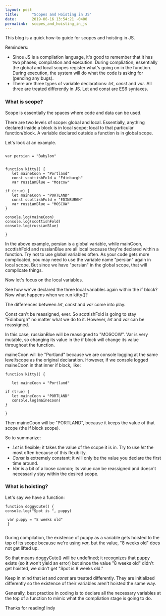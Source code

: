 ```yaml
---
layout: post
title:      "Scopes and Hoisting in JS"
date:       2019-06-16 13:54:21 -0400
permalink:  scopes_and_hoisting_in_js
---
```


This blog is a quick how-to guide for scopes and hoisting in JS.

Reminders:

- Since JS is a compilation language, it's good to remember that it has two phases; compilation and execution. During compliation, essentially the global and local scopes register what's going on in the function. During execution, the system will do what the code is asking for (pending any bugs). 
- There are three types of variable declarations: *let*, *const* and *var*. All three are treated differently in JS.  Let and const are ES6 syntaxes.



### What is scope?

Scope is essentially the spaces where code and data can be used. 

There are two levels of scope: global and local. Essentially, anything declared inside a block is in local scope; local to that particular function/block. A variable declared outside a function is in global scope.

Let's look at an example.

```

var persian = "Babylon"


function kitty() {
   let maineCoon = "Portland"
   const scottishFold = "Edinburgh"
   var russianBlue = "Moscow"

if (true) {
   let maineCoon = "PORTLAND" 
   const scottishFold = "EDINBURGH"
   var russianBlue = "MOSCOW"
}

console.log(maineCoon)
console.log(scottishFold)
console.log(russianBlue)

}
```

In the above example, persian is a global variable, while mainCoon, scottishFold and russianBlue are all local because they're declared within a function. Try not to use global variables often. As your code gets more complicated, you may need to use the variable name "persian" again in local scope. But since we have "persian" in the global scope, that will complicate things. 

Now let's focus on the local variables.

See how we've declared the three local variables again within the if block? Now what happens when we run kitty()? 

The differences between *let*, *const* and *var* come into play. 

Const can't be reassigned, ever. So scottishFold is going to stay "Edinburgh" no matter what we do to it. However, *let* and *var* can be reassigned. 

In this case, russianBlue will be reassigned to "MOSCOW". Var is very mutable, so changing its value in the if block will change its value throughout the function.

maineCoon will be "Portland" because we are console logging at the same level/scope as the original declaration. However, if we console logged maineCoon in that inner if block, like: 

```
function kitty() {

   let maineCoon = "Portland"

if (true) {
   let maineCoon = "PORTLAND" 
   console.log(maineCoon)
}

}
```

Then maineCoon will be "PORTLAND",  because it keeps the value of that scope (the if block scope).

So to summarize:
- *Let* is flexible; it takes the value of the scope it is in. Try to use *let* the most often because of this flexibilty. 
- *Const* is extremely constant; it will only be the value you declare the first time around. 
- *Var* is a bit of a loose cannon; its value can be reassigned and doesn't necessarily stay within the desired scope. 



### What is hoisting? 

Let's say we have a function:

```
function doggyCute() {
console.log("Spot is ", puppy)
 
 var puppy = "8 weeks old"
 } 
 
```

During compilation, the existence of puppy as a variable gets hoisted to the top of its scope because we're using *var*, but the value, "8 weeks old" does not get lifted up.

So that means doggyCute() will be undefined; it recognizes that puppy exists (so it won't yield an error) but since the value "8 weeks old" didn't get hoisted, we didn't get "Spot is 8 weeks old."

Keep in mind that *let* and *const* are treated differently. They are initialized differently so the existence of their variables aren't hoisted the same way.

Generally, best practice in coding is to declare all the necessary variables at the top of a function to mimic what the compliation stage is going to do. 



Thanks for reading!
Indy
